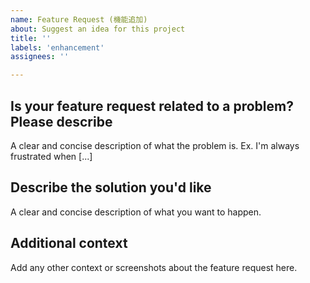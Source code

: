 ```yaml
---
name: Feature Request (機能追加)
about: Suggest an idea for this project
title: ''
labels: 'enhancement'
assignees: ''

---
```


## Is your feature request related to a problem? Please describe

A clear and concise description of what the problem is. Ex. I'm always frustrated when [...]

## Describe the solution you'd like

A clear and concise description of what you want to happen.

## Additional context

Add any other context or screenshots about the feature request here.
